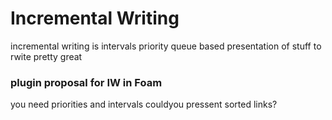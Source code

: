 # Incremental Writing

incremental writing is intervals priority queue based presentation of stuff to rwite
pretty great

### plugin proposal for IW in Foam

you need priorities and intervals 
couldyou pressent sorted links?